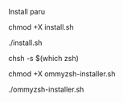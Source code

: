 Install paru

chmod +X install.sh

./install.sh

chsh -s $(which zsh)

chmod +X ommyzsh-installer.sh

./ommyzsh-installer.sh
